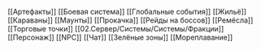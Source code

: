 [[Артефакты]]
[[Боевая система]]
[[Глобальные события]]
[[Жильё]]
[[Караваны]]
[[Маунты]]
[[Прокачка]]
[[Рейды на боссов]]
[[Ремёсла]]
[[Торговые точки]]
[[02.Сервер/Системы/Системы/Фракции]]
[[Персонаж]]
[[NPC]]
[[Чат]]
[[Зелёные зоны]]
[[Мореплавание]]

